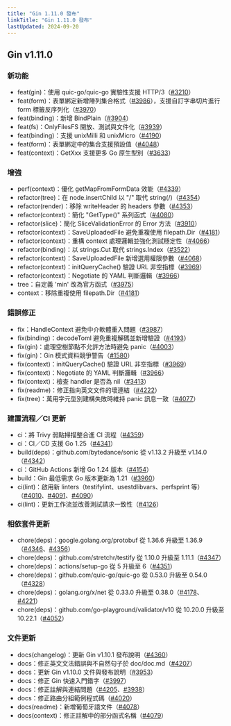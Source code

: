 ```yaml
---
title: "Gin 1.11.0 發布"
linkTitle: "Gin 1.11.0 發布"
lastUpdated: 2024-09-20
---
```


## Gin v1.11.0

### 新功能

* feat(gin)：使用 quic-go/quic-go 實驗性支援 HTTP/3（[#3210](https://github.com/gin-gonic/gin/pull/3210)）
* feat(form)：表單綁定新增陣列集合格式（[#3986](https://github.com/gin-gonic/gin/pull/3986)），支援自訂字串切片進行 form 標籤反序列化（[#3970](https://github.com/gin-gonic/gin/pull/3970)）
* feat(binding)：新增 BindPlain（[#3904](https://github.com/gin-gonic/gin/pull/3904)）
* feat(fs)：OnlyFilesFS 開放、測試與文件化（[#3939](https://github.com/gin-gonic/gin/pull/3939)）
* feat(binding)：支援 unixMilli 和 unixMicro（[#4190](https://github.com/gin-gonic/gin/pull/4190)）
* feat(form)：表單綁定中的集合支援預設值（[#4048](https://github.com/gin-gonic/gin/pull/4048)）
* feat(context)：GetXxx 支援更多 Go 原生型別（[#3633](https://github.com/gin-gonic/gin/pull/3633)）

### 增強

* perf(context)：優化 getMapFromFormData 效能（[#4339](https://github.com/gin-gonic/gin/pull/4339)）
* refactor(tree)：在 node.insertChild 以 "/" 取代 string(/)（[#4354](https://github.com/gin-gonic/gin/pull/4354)）
* refactor(render)：移除 writeHeader 的 headers 參數（[#4353](https://github.com/gin-gonic/gin/pull/4353)）
* refactor(context)：簡化 "GetType()" 系列函式（[#4080](https://github.com/gin-gonic/gin/pull/4080)）
* refactor(slice)：簡化 SliceValidationError 的 Error 方法（[#3910](https://github.com/gin-gonic/gin/pull/3910)）
* refactor(context)：SaveUploadedFile 避免重複使用 filepath.Dir（[#4181](https://github.com/gin-gonic/gin/pull/4181)）
* refactor(context)：重構 context 處理邏輯並強化測試穩定性（[#4066](https://github.com/gin-gonic/gin/pull/4066)）
* refactor(binding)：以 strings.Cut 取代 strings.Index（[#3522](https://github.com/gin-gonic/gin/pull/3522)）
* refactor(context)：SaveUploadedFile 新增選用權限參數（[#4068](https://github.com/gin-gonic/gin/pull/4068)）
* refactor(context)：initQueryCache() 驗證 URL 非空指標（[#3969](https://github.com/gin-gonic/gin/pull/3969)）
* refactor(context)：Negotiate 的 YAML 判斷邏輯（[#3966](https://github.com/gin-gonic/gin/pull/3966)）
* tree：自定義 'min' 改為官方函式（[#3975](https://github.com/gin-gonic/gin/pull/3975)）
* context：移除重複使用 filepath.Dir（[#4181](https://github.com/gin-gonic/gin/pull/4181)）

### 錯誤修正

* fix：HandleContext 避免中介軟體重入問題（[#3987](https://github.com/gin-gonic/gin/pull/3987)）
* fix(binding)：decodeToml 避免重複解碼並新增驗證（[#4193](https://github.com/gin-gonic/gin/pull/4193)）
* fix(gin)：處理空樹節點不允許方法時避免 panic（[#4003](https://github.com/gin-gonic/gin/pull/4003)）
* fix(gin)：Gin 模式資料競爭警告（[#1580](https://github.com/gin-gonic/gin/pull/1580)）
* fix(context)：initQueryCache() 驗證 URL 非空指標（[#3969](https://github.com/gin-gonic/gin/pull/3969)）
* fix(context)：Negotiate 的 YAML 判斷邏輯（[#3966](https://github.com/gin-gonic/gin/pull/3966)）
* fix(context)：檢查 handler 是否為 nil（[#3413](https://github.com/gin-gonic/gin/pull/3413)）
* fix(readme)：修正指向英文文件的壞連結（[#4222](https://github.com/gin-gonic/gin/pull/4222)）
* fix(tree)：萬用字元型別建構失敗時維持 panic 訊息一致（[#4077](https://github.com/gin-gonic/gin/pull/4077)）

### 建置流程／CI 更新

* ci：將 Trivy 弱點掃描整合進 CI 流程（[#4359](https://github.com/gin-gonic/gin/pull/4359)）
* ci：CI／CD 支援 Go 1.25（[#4341](https://github.com/gin-gonic/gin/pull/4341)）
* build(deps)：github.com/bytedance/sonic 從 v1.13.2 升級至 v1.14.0（[#4342](https://github.com/gin-gonic/gin/pull/4342)）
* ci：GitHub Actions 新增 Go 1.24 版本（[#4154](https://github.com/gin-gonic/gin/pull/4154)）
* build：Gin 最低需求 Go 版本更新為 1.21（[#3960](https://github.com/gin-gonic/gin/pull/3960)）
* ci(lint)：啟用新 linters（testifylint、usestdlibvars、perfsprint 等）（[#4010](https://github.com/gin-gonic/gin/pull/4010)、[#4091](https://github.com/gin-gonic/gin/pull/4091)、[#4090](https://github.com/gin-gonic/gin/pull/4090)）
* ci(lint)：更新工作流並改善測試請求一致性（[#4126](https://github.com/gin-gonic/gin/pull/4126)）

### 相依套件更新

* chore(deps)：google.golang.org/protobuf 從 1.36.6 升級至 1.36.9（[#4346](https://github.com/gin-gonic/gin/pull/4346)、[#4356](https://github.com/gin-gonic/gin/pull/4356)）
* chore(deps)：github.com/stretchr/testify 從 1.10.0 升級至 1.11.1（[#4347](https://github.com/gin-gonic/gin/pull/4347)）
* chore(deps)：actions/setup-go 從 5 升級至 6（[#4351](https://github.com/gin-gonic/gin/pull/4351)）
* chore(deps)：github.com/quic-go/quic-go 從 0.53.0 升級至 0.54.0（[#4328](https://github.com/gin-gonic/gin/pull/4328)）
* chore(deps)：golang.org/x/net 從 0.33.0 升級至 0.38.0（[#4178](https://github.com/gin-gonic/gin/pull/4178)、[#4221](https://github.com/gin-gonic/gin/pull/4221)）
* chore(deps)：github.com/go-playground/validator/v10 從 10.20.0 升級至 10.22.1（[#4052](https://github.com/gin-gonic/gin/pull/4052)）

### 文件更新

* docs(changelog)：更新 Gin v1.10.1 發布說明（[#4360](https://github.com/gin-gonic/gin/pull/4360)）
* docs：修正英文文法錯誤與不自然句子於 doc/doc.md（[#4207](https://github.com/gin-gonic/gin/pull/4207)）
* docs：更新 Gin v1.10.0 文件與發布說明（[#3953](https://github.com/gin-gonic/gin/pull/3953)）
* docs：修正 Gin 快速入門錯字（[#3997](https://github.com/gin-gonic/gin/pull/3997)）
* docs：修正註解與連結問題（[#4205](https://github.com/gin-gonic/gin/pull/4205)、[#3938](https://github.com/gin-gonic/gin/pull/3938)）
* docs：修正路由分組範例程式碼（[#4020](https://github.com/gin-gonic/gin/pull/4020)）
* docs(readme)：新增葡萄牙語文件（[#4078](https://github.com/gin-gonic/gin/pull/4078)）
* docs(context)：修正註解中的部分函式名稱（[#4079](https://github.com/gin-gonic/gin/pull/4079)）
